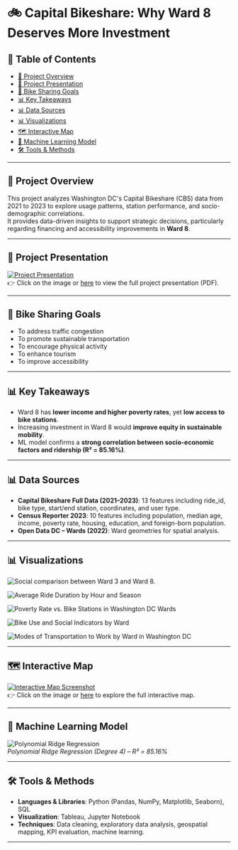 # 🚲 Capital Bikeshare: Why Ward 8 Deserves More Investment

## 📑 Table of Contents
- [📌 Project Overview](#-project-overview)
- [📄 Project Presentation](#-project-presentation)
- [🚴 Bike Sharing Goals](#-bike-sharing-goals)
- [📊 Key Takeaways](#-key-takeaways)
- [📊 Data Sources](#-data-sources)
- [📊 Visualizations](#-visualizations)
- [🗺️ Interactive Map](#️-interactive-map)
- [🤖 Machine Learning Model](#-machine-learning-model)
- [🛠️ Tools & Methods](#️-tools--methods)

---

## 📌 Project Overview
This project analyzes Washington DC's Capital Bikeshare (CBS) data from 2021 to 2023 to explore usage patterns, station performance, and socio-demographic correlations.  
It provides data-driven insights to support strategic decisions, particularly regarding financing and accessibility improvements in **Ward 8**.

---

## 📄 Project Presentation
[![Project Presentation](./images/presentation_preview.png)](./docs/Capital_Bikeshare_presentation.pdf)  
👉 Click on the image or [here](./docs/Capital_Bikeshare_presentation.pdf) to view the full project presentation (PDF).

---

## 🚴 Bike Sharing Goals
- To address traffic congestion  
- To promote sustainable transportation  
- To encourage physical activity  
- To enhance tourism  
- To improve accessibility  

---

## 📊 Key Takeaways
- Ward 8 has **lower income and higher poverty rates**, yet **low access to bike stations**.  
- Increasing investment in Ward 8 would **improve equity in sustainable mobility**.  
- ML model confirms a **strong correlation between socio-economic factors and ridership (R² = 85.16%)**.  

---

## 📊 Data Sources
- **Capital Bikeshare Full Data (2021–2023)**: 13 features including ride_id, bike type, start/end station, coordinates, and user type.  
- **Census Reporter 2023**: 10 features including population, median age, income, poverty rate, housing, education, and foreign-born population.  
- **Open Data DC – Wards (2022)**: Ward geometries for spatial analysis.

---

## 📊 Visualizations
![Social comparison between Ward 3 and Ward 8.](./images/05_Social_comparison_Ward3_Ward8.png)  

![Average Ride Duration by Hour and Season](./images/09_Duration_Hours_Season.png)  

![Poverty Rate vs. Bike Stations in Washington DC Wards](./images/14_Poverty_Bike_Stations_2022.png)  

![Bike Use and Social Indicators by Ward](./images/15_Rides_Social_indicators.png)  

![Modes of Transportation to Work by Ward in Washington DC](./images/16_Transportation_work.png)  

---

## 🗺️ Interactive Map
[![Interactive Map Screenshot](./images/map_preview.png)](https://beatricem476.github.io/Bikeshare-project/dc_wards_map.html)  
👉 Click on the image or [here](https://beatricem476.github.io/Bikeshare-project/dc_wards_map.html) to explore the full interactive map.

---

## 🤖 Machine Learning Model
![Polynomial Ridge Regression](./images/19_polynomial_ridge.png)  
*Polynomial Ridge Regression (Degree 4) – R² = 85.16%*

---

## 🛠️ Tools & Methods
- **Languages & Libraries**: Python (Pandas, NumPy, Matplotlib, Seaborn), SQL  
- **Visualization**: Tableau, Jupyter Notebook  
- **Techniques**: Data cleaning, exploratory data analysis, geospatial mapping, KPI evaluation, machine learning.  

---


